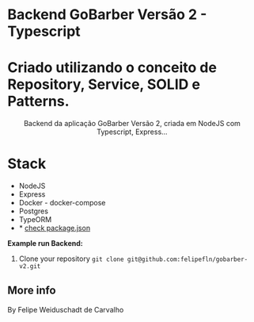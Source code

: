 # Backend GoBarber Versão 2 - Typescript

# Criado utilizando o conceito de Repository, Service, SOLID e Patterns.

<p align="center">
Backend da aplicação GoBarber Versão 2, criada em NodeJS com Typescript, Express...

# Stack

- NodeJS
- Express
- Docker - docker-compose
- Postgres
- TypeORM
- \* [check package.json](/package.json)

**Example run Backend:**

1. Clone your repository `git clone git@github.com:felipefln/gobarber-v2.git`

## More info

By Felipe Weiduschadt de Carvalho
